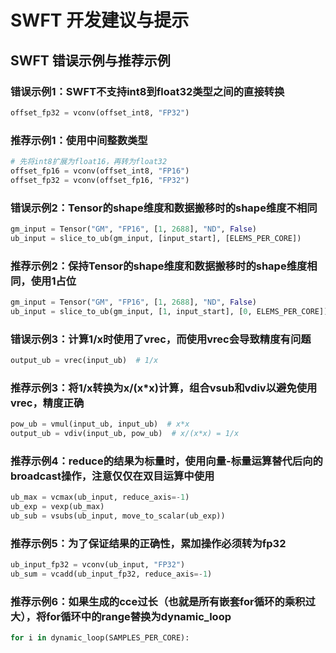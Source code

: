 # SWFT 开发建议与提示

## SWFT 错误示例与推荐示例

### 错误示例1：SWFT不支持int8到float32类型之间的直接转换

```python
offset_fp32 = vconv(offset_int8, "FP32")
```

### 推荐示例1：使用中间整数类型

```python
# 先将int8扩展为float16，再转为float32
offset_fp16 = vconv(offset_int8, "FP16")
offset_fp32 = vconv(offset_fp16, "FP32")
```

### 错误示例2：Tensor的shape维度和数据搬移时的shape维度不相同

```python
gm_input = Tensor("GM", "FP16", [1, 2688], "ND", False)
ub_input = slice_to_ub(gm_input, [input_start], [ELEMS_PER_CORE])
```

### 推荐示例2：保持Tensor的shape维度和数据搬移时的shape维度相同，使用1占位

```python
gm_input = Tensor("GM", "FP16", [1, 2688], "ND", False)
ub_input = slice_to_ub(gm_input, [1, input_start], [0, ELEMS_PER_CORE])
```

### 错误示例3：计算1/x时使用了vrec，而使用vrec会导致精度有问题

```python 
output_ub = vrec(input_ub)  # 1/x
```

### 推荐示例3：将1/x转换为x/(x*x)计算，组合vsub和vdiv以避免使用vrec，精度正确

```python 
pow_ub = vmul(input_ub, input_ub)  # x*x
output_ub = vdiv(input_ub, pow_ub)  # x/(x*x) = 1/x
```

### 推荐示例4：reduce的结果为标量时，使用向量-标量运算替代后向的broadcast操作，注意仅仅在双目运算中使用
```python 
ub_max = vcmax(ub_input, reduce_axis=-1)
ub_exp = vexp(ub_max)
ub_sub = vsubs(ub_input, move_to_scalar(ub_exp))
```

### 推荐示例5：为了保证结果的正确性，累加操作必须转为fp32
```python 
ub_input_fp32 = vconv(ub_input, "FP32")
ub_sum = vcadd(ub_input_fp32, reduce_axis=-1)
```

### 推荐示例6：如果生成的cce过长（也就是所有嵌套for循环的乘积过大），将for循环中的range替换为dynamic_loop
```python 
for i in dynamic_loop(SAMPLES_PER_CORE):
```